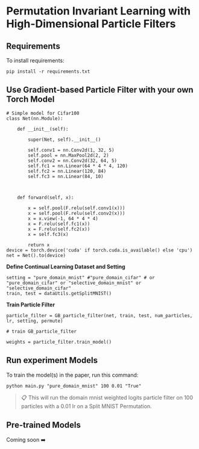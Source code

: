 # Permutation Invariant Learning with High-Dimensional Particle Filters

## Requirements

To install requirements:

```setup
pip install -r requirements.txt
```

## Use Gradient-based Particle Filter with your own Torch Model
```model
# Simple model for Cifar100
class Net(nn.Module):

	def __init__(self):
	
		super(Net, self).__init__()
	
		self.conv1 = nn.Conv2d(1, 32, 5)
		self.pool = nn.MaxPool2d(2, 2)
		self.conv2 = nn.Conv2d(32, 64, 5)
		self.fc1 = nn.Linear(64 * 4 * 4, 120)
		self.fc2 = nn.Linear(120, 84)
		self.fc3 = nn.Linear(84, 10)
	
	  
	
	def forward(self, x):
	
		x = self.pool(F.relu(self.conv1(x)))
		x = self.pool(F.relu(self.conv2(x)))	
		x = x.view(-1, 64 * 4 * 4)
		x = F.relu(self.fc1(x))	
		x = F.relu(self.fc2(x))	
		x = self.fc3(x)
		
		return x
device = torch.device('cuda' if torch.cuda.is_available() else 'cpu')
net = Net().to(device)
```

**Define Continual Learning Dataset and Setting**
```setting
setting = "pure_domain_mnist" #"pure_domain_cifar" # or "pure_domain_cifar" or "selective_domain_mnist" or "selective_domain_cifar"
train, test = dataUtils.getSplitMNIST()
```

**Train Particle Filter**
```Train
particle_filter = GB_particle_filter(net, train, test, num_particles, lr, setting, permute)

# train GB_particle_filter

weights = particle_filter.train_model()
```

## Run experiment Models

To train the model(s) in the paper, run this command:

```train
python main.py "pure_domain_mnist" 100 0.01 "True" 
```

>📋  This will run the domain mnist weighted logits particle filter on 100 particles with a 0.01 lr on a Split MNIST Permutation.


## Pre-trained Models

Coming soon ➡️
